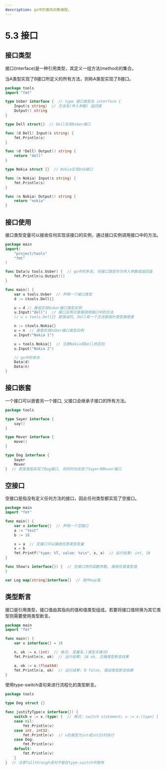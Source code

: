 ```yaml
---
description: go中的面向对象编程。
---
```


# 5.3 接口

## 接口类型

接口(interface)是一种引用类型，其定义一组方法(method)的集合。

当A类型实现了B接口所定义的所有方法，则称A类型实现了B接口。

```go
package tools
import "fmt"

type Usber interface {  // type 接口类型名 interface {
    Input(s string)  // 方法名(传入参数) 返回值
    Output() string
}

type Dell struct{}  // Dell实现Usber接口

func (d Dell) Input(s string) {
    fmt.Println(s)
}

func (d *Dell) Output() string {
    return "dell"
}

type Nokia struct {}  // Nokia实现Usb接口

func (n Nokia) Input(s string) {
    fmt.Println(s)
}

func (n Nokia) Output() string {
    return "nokia"
}
```

## 接口使用

接口类型变量可以接收任何实现该接口的实例，通过接口实例调用接口中的方法。

```go
package main
import(
    "project/tools"
    "fmt"
)

func Data(u tools.Usber) {  // go中的多态, 将接口类型作为传入参数或返回值
    fmt.Println(u.Output()) 
}

func main() {
    var u tools.Usber  // 声明一个接口类型
    d := &tools.Dell{} 

    u = d // 接收实现Usber接口类型实例
    u.Input("dell")  // 接口实例可直接调用接口中的方法
    // u = tools.Dell{} 是错误的, Dell有一个方法是指针类型接收者

    n := &tools.Nokia{}  
    u = n  // 接收实现Usber接口类型实例 
    u.Input("Nokia 1")

    u = tools.Nokia{}  // 注意Nokia和Dell的区别
    u.Input("Nokia 2")

    // go中的多态
    Data(d)
    Data(n)
}
```

## 接口嵌套

一个接口可以嵌套另一个接口, 父接口会继承子接口的所有方法。

```go
package tools

type Sayer interface {
    say()
}

type Mover interface {
    move()
}

type Dog interface {
    Sayer
    Mover
}  // 若某类型实现了Dog接口, 则同时也实现了Sayer和Mover接口
```

## 空接口

空接口是指没有定义任何方法的接口，因此任何类型都实现了空接口。

```go
package main
import "fmt"

func main() {
    var x interface{}  // 声明一个空接口
    a := "test"
    b := 18

    x = a  // 空接口可以接收任意类型变量
    x = b
    fmt.Printf("type: %T, value: %v\n", x, x)  // 运行结果: int, 18
}

func Show(s interface{}) {  // 空接口用作函数参数, 接收任意类型值
}

var Log map[string]interface{}  // 用作map值
```

## 类型断言

接口是引用类型，接口值由其指向的值和值类型组成。若要将接口值转换为其它类型则需要使用类型断言。

```go
package main
import "fmt“

func main() {
	var x interface{} = 18

	n, ok := x.(int)  // 格式: 变量名.(类型关键词)
	fmt.Println(n, ok)  // 运行结果: 18 ok, 正确类型断言结果

	a, ok := x.(float64)
	fmt.Println(a, ok)  // 运行结果: 0 false, 错误类型断言结果
}
```

使用type-switch语句来进行流程化的类型断言。

```go
package tools

type Dog struct {}

func justifyType(x interface{}) {
	switch v := x.(type) {  // 格式: switch statement; v := x.(type) {
	case nil:
		fmt.Println(v)
	case int, int32:
		fmt.Println(v)  // v的类型为int或int32时执行
	case Dog:
		fmt.Println(v)
	default:
		fmt.Println(v)
	}
}  // 注意fallthrough语句不能在type-switch中使用
```

